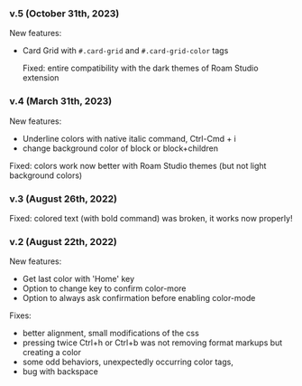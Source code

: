 ### v.5 (October 31th, 2023)
  New features:
- Card Grid with `#.card-grid` and `#.card-grid-color` tags

  Fixed: entire compatibility with the dark themes of Roam Studio extension

### v.4 (March 31th, 2023)
New features:
 - Underline colors with native italic command, Ctrl-Cmd + i
 - change background color of block or block+children
 
 Fixed: colors work now better with Roam Studio themes (but not light background colors)

### v.3 (August 26th, 2022)
 Fixed: colored text (with bold command) was broken, it works now properly!

### v.2 (August 22th, 2022)

New features:
  - Get last color with 'Home' key
  - Option to change key to confirm color-more
  - Option to always ask confirmation before enabling color-mode

Fixes:
  - better alignment, small modifications of the css
  - pressing twice Ctrl+h or Ctrl+b was not removing format markups but creating a color
  - some odd behaviors, unexpectedly occurring color tags,
  - bug with backspace

